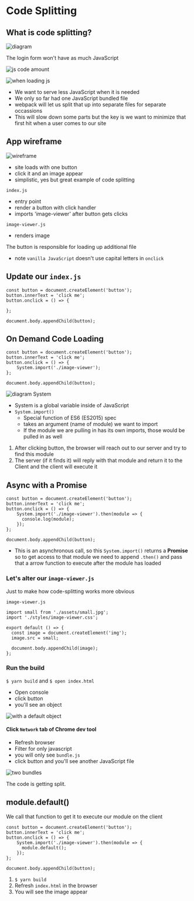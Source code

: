# Code Splitting
## What is code splitting?

![diagram](https://i.imgur.com/xf2IUlJ.png)

The login form won't have as much JavaScript

![js code amount](https://i.imgur.com/htmIQLG.png)

![when loading js](https://i.imgur.com/ApoydeG.png)

* We want to serve less JavaScript when it is needed
* We only so far had one JavaScript bundled file
* webpack will let us split that up into separate files for separate occassions
* This will slow down some parts but the key is we want to minimize that first hit when a user comes to our site

## App wireframe
![wireframe](https://i.imgur.com/qPHqFg3.png)

* site loads with one button
* click it and an image appear
* simplistic, yes but great example of code splitting

`index.js`

* entry point
* render a button with click handler
* imports 'image-viewer' after button gets clicks

`image-viewer.js`
* renders image

The button is responsible for loading up additional file


* note `vanilla JavaScript` doesn't use capital letters in `onclick`

## Update our `index.js`

```
const button = document.createElement('button');
button.innerText = 'click me';
button.onclick = () => {
    
};

document.body.appendChild(button);
```

## On Demand Code Loading
```
const button = document.createElement('button');
button.innerText = 'click me';
button.onclick = () => {
    System.import('./image-viewer');
};

document.body.appendChild(button);
```

![diagram System](https://i.imgur.com/kJs1Mqy.png)

* System is a global variable inside of JavaScript
* `System.import()`
    - Special function of ES6 (ES2015) spec
    - takes an argument (name of module) we want to import
    - If the module we are pulling in has its own imports, those would be pulled in as well

1. After clicking button, the browser will reach out to our server and try to find this module
2. The server (if it finds it) will reply with that module and return it to the Client and the client will execute it

## Async with a Promise

```
const button = document.createElement('button');
button.innerText = 'click me';
button.onclick = () => {
    System.import('./image-viewer').then(module => {
      console.log(module);
    });
};

document.body.appendChild(button);
```

- This is an asynchronous call, so this `System.import()` returns a **Promise** so to get access to that module we need to append `.then()` and pass that a arrow function to execute after the module has loaded

### Let's alter our `image-viewer.js`
Just to make how code-splitting works more obvious

`image-viewer.js`

```
import small from './assets/small.jpg';
import './styles/image-viewer.css';

export default () => {
  const image = document.createElement('img');
  image.src = small;

  document.body.appendChild(image);
};
```

### Run the build
`$ yarn build` and `$ open index.html`

* Open console
* click button
* you'll see an object

![with a default object](https://i.imgur.com/73TUWi6.png)

#### Click `Network` tab of Chrome dev tool
* Refresh browser
* Filter for only javascript
* you will only see `bundle.js`
* click button and you'll see another JavaScript file

![two bundles](https://i.imgur.com/vEeVBwq.png)

The code is getting split.

## module.default()
We call that function to get it to execute our module on the client

```
const button = document.createElement('button');
button.innerText = 'click me';
button.onclick = () => {
    System.import('./image-viewer').then(module => {
      module.default();
    });
};

document.body.appendChild(button);
```

1. `$ yarn build`
2. Refresh `index.html` in the browser
3. You will see the image appear




